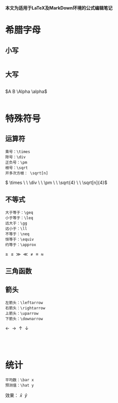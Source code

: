 **本文为适用于LaTeX及MarkDown环境的公式编辑笔记**

# 希腊字母
## 小写
```

```

## 大写
```

```
$A B \Alpha \alpha$
<br/><br/>

# 特殊符号
## 运算符
```
乘号：\times
除号：\div
正负号：\pm
根号：\sqrt
开多次方根： \sqrt[n]
```
$ \times \ \ \div \ \ \pm \ \ \sqrt{4} \ \ \sqrt[n]{4}$

## 不等式
```
大于等于：\geq
小于等于：\leq
远大于：\gg
远小于：\ll
不等于：\neq
恒等于：\equiv
约等于：\approx
```
$\geq \ \ \leq \ \ \gg \ \ \ll \ \ \neq \ \ \equiv \ \ \approx$

## 三角函数


## 箭头
```
左箭头：\leftarrow
右箭头：\rightarrow
上箭头：\uparrow
下箭头：\downarrow
```
$\leftarrow \ \ \rightarrow \ \ \uparrow \ \ \downarrow$


<br/><br/>

# 统计

```
平均数：\bar x
预测值：\hat y
```
效果：
$\bar x \ \ \hat y$

<br/><br/>

# 